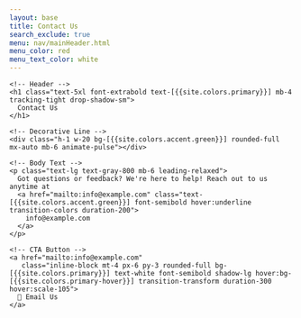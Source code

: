 ```yaml
---
layout: base
title: Contact Us
search_exclude: true
menu: nav/mainHeader.html
menu_color: red
menu_text_color: white
---
```


<div class="bg-[{{site.colors.background}}] flex justify-center items-center min-h-screen px-4 py-16">
    <!-- Canvas for Traffic Animation -->
    <canvas class="fixed top-0 left-0" id="trafficCanvas"></canvas>
  <div class="bg-white border rounded-3xl shadow-2xl p-10 max-w-xl w-full text-center z-10">

    <!-- Header -->
    <h1 class="text-5xl font-extrabold text-[{{site.colors.primary}}] mb-4 tracking-tight drop-shadow-sm">
      Contact Us
    </h1>

    <!-- Decorative Line -->
    <div class="h-1 w-20 bg-[{{site.colors.accent.green}}] rounded-full mx-auto mb-6 animate-pulse"></div>

    <!-- Body Text -->
    <p class="text-lg text-gray-800 mb-6 leading-relaxed">
      Got questions or feedback? We're here to help! Reach out to us anytime at
      <a href="mailto:info@example.com" class="text-[{{site.colors.accent.green}}] font-semibold hover:underline transition-colors duration-200">
        info@example.com
      </a>
    </p>

    <!-- CTA Button -->
    <a href="mailto:info@example.com"
       class="inline-block mt-4 px-6 py-3 rounded-full bg-[{{site.colors.primary}}] text-white font-semibold shadow-lg hover:bg-[{{site.colors.primary-hover}}] transition-transform duration-300 hover:scale-105">
      📧 Email Us
    </a>

  </div>
</div>

<script>
    const canvas = document.getElementById('trafficCanvas');
    const ctx = canvas.getContext('2d');
    let cars = [];
    let lanes = [];

    // Adjust canvas to fill the window
    function resizeCanvas() {
      canvas.width = window.innerWidth;
      canvas.height = window.innerHeight;
      // Define three lanes at different vertical positions
      lanes = [canvas.height * 0.3, canvas.height * 0.5, canvas.height * 0.7];
    }
    window.addEventListener('resize', resizeCanvas);
    resizeCanvas();

    // Create car objects with random speed and color (red or green accent)
    function createCars(num) {
      cars = [];
      for (let i = 0; i < num; i++) {
        const lane = lanes[Math.floor(Math.random() * lanes.length)];
        cars.push({
          x: Math.random() * canvas.width,
          y: lane - 10, // Adjust Y position to center within lane
          width: 30,
          height: 20,
          speed: 1 + Math.random() * 2,
          color: Math.random() > 0.5 ? '{{site.colors.accent.red}}' : '{{site.colors.accent.green}}'
        });
      }
    }
    createCars(10);

    // Animation loop: clear canvas, draw lane lines, and animate cars
    function animate() {
      ctx.clearRect(0, 0, canvas.width, canvas.height);

      // Draw lane lines
      ctx.strokeStyle = '{{site.colors.secondary}}';
      ctx.lineWidth = 2;
      lanes.forEach(lane => {
        ctx.beginPath();
        ctx.moveTo(0, lane);
        ctx.lineTo(canvas.width, lane);
        ctx.stroke();
      });

      // Draw and update cars
      cars.forEach(car => {
        ctx.fillStyle = car.color;
        ctx.fillRect(car.x, car.y, car.width, car.height);
        car.x += car.speed;
        if (car.x > canvas.width) {
          car.x = -car.width;
        }
      });

      requestAnimationFrame(animate);
    }
    animate();
</script>
